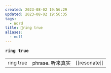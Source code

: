 ```yaml
---
created: 2023-08-02 19:56:29
updated: 2023-08-02 19:56:35
tags:
  - Word
title: 📖ring true
aliases:
  - null
---
```


<pre><strong>ring true</strong></pre>
|   |   |   |
|---|---|---|
|ring true|phrase. 听来真实|[[resonate]]|